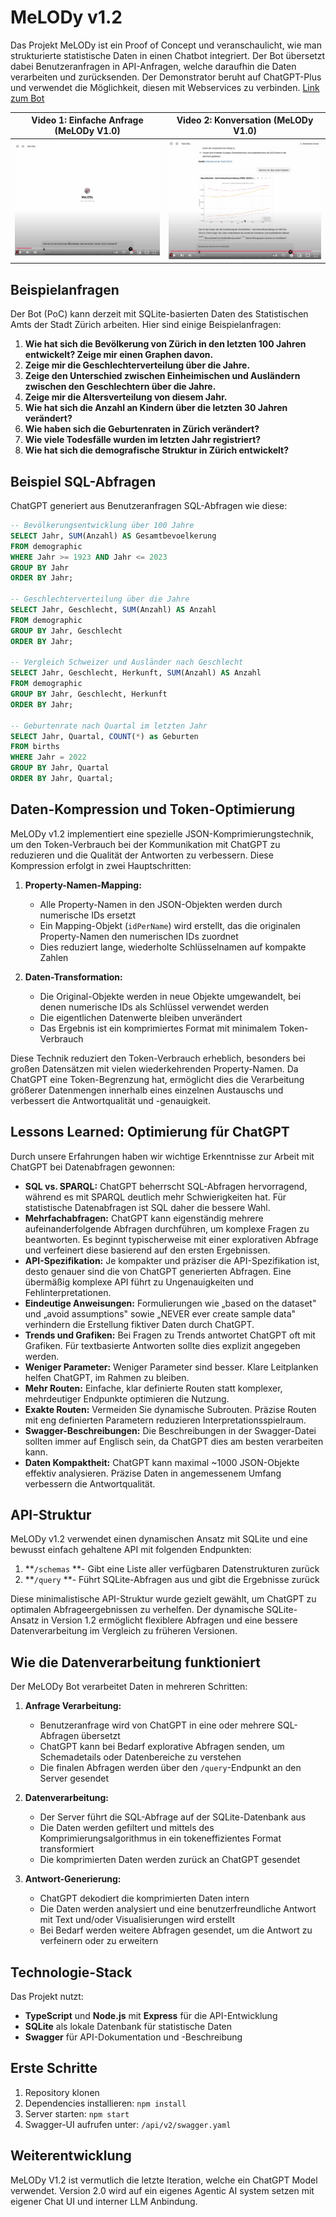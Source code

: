 # MeLODy v1.2

Das Projekt MeLODy ist ein Proof of Concept und veranschaulicht, wie man strukturierte statistische Daten in einen
Chatbot integriert. Der Bot übersetzt dabei Benutzeranfragen in API-Anfragen, welche daraufhin die Daten verarbeiten und
zurücksenden. Der Demonstrator beruht auf ChatGPT-Plus und verwendet die Möglichkeit, diesen mit Webservices zu
verbinden.
[Link zum Bot](https://chatgpt.com/g/g-67e10b13e1b48191b4f355e55b72caae-melody-1-2)

 Video 1: Einfache Anfrage (MeLODy V1.0)                                                                                       | Video 2: Konversation (MeLODy V1.0)                                                                                          
-------------------------------------------------------------------------------------------------------------------------------|------------------------------------------------------------------------------------------------------------------------------
 [<img alt="Einfacher Demochat" width="360px" src="images%2Fmel0.preview.png" />](https://www.youtube.com/watch?v=EDwDnLiYRKU) | [<img alt="Demo-Konversation" width="360px" src="images%2Fmel1.preview.png" />](https://www.youtube.com/watch?v=Dc4dBXWYcfM) 

## Beispielanfragen

Der Bot (PoC) kann derzeit mit SQLite-basierten Daten des Statistischen Amts der Stadt Zürich arbeiten. Hier sind einige
Beispielanfragen:

1. **Wie hat sich die Bevölkerung von Zürich in den letzten 100 Jahren entwickelt? Zeige mir einen Graphen davon.**
2. **Zeige mir die Geschlechterverteilung über die Jahre.**
3. **Zeige den Unterschied zwischen Einheimischen und Ausländern zwischen den Geschlechtern über die Jahre.**
4. **Zeige mir die Altersverteilung von diesem Jahr.**
5. **Wie hat sich die Anzahl an Kindern über die letzten 30 Jahren verändert?**
6. **Wie haben sich die Geburtenraten in Zürich verändert?**
7. **Wie viele Todesfälle wurden im letzten Jahr registriert?**
8. **Wie hat sich die demografische Struktur in Zürich entwickelt?**

## Beispiel SQL-Abfragen

ChatGPT generiert aus Benutzeranfragen SQL-Abfragen wie diese:

``` sql
-- Bevölkerungsentwicklung über 100 Jahre
SELECT Jahr, SUM(Anzahl) AS Gesamtbevoelkerung 
FROM demographic 
WHERE Jahr >= 1923 AND Jahr <= 2023 
GROUP BY Jahr 
ORDER BY Jahr;

-- Geschlechterverteilung über die Jahre
SELECT Jahr, Geschlecht, SUM(Anzahl) AS Anzahl 
FROM demographic 
GROUP BY Jahr, Geschlecht 
ORDER BY Jahr;

-- Vergleich Schweizer und Ausländer nach Geschlecht
SELECT Jahr, Geschlecht, Herkunft, SUM(Anzahl) AS Anzahl 
FROM demographic 
GROUP BY Jahr, Geschlecht, Herkunft 
ORDER BY Jahr;

-- Geburtenrate nach Quartal im letzten Jahr
SELECT Jahr, Quartal, COUNT(*) as Geburten 
FROM births 
WHERE Jahr = 2022 
GROUP BY Jahr, Quartal 
ORDER BY Jahr, Quartal;
```

## Daten-Kompression und Token-Optimierung

MeLODy v1.2 implementiert eine spezielle JSON-Komprimierungstechnik, um den Token-Verbrauch bei der Kommunikation mit
ChatGPT zu reduzieren und die Qualität der Antworten zu verbessern. Diese Kompression erfolgt in zwei Hauptschritten:

1. **Property-Namen-Mapping:**
    - Alle Property-Namen in den JSON-Objekten werden durch numerische IDs ersetzt
    - Ein Mapping-Objekt (`idPerName`) wird erstellt, das die originalen Property-Namen den numerischen IDs zuordnet
    - Dies reduziert lange, wiederholte Schlüsselnamen auf kompakte Zahlen

2. **Daten-Transformation:**
    - Die Original-Objekte werden in neue Objekte umgewandelt, bei denen numerische IDs als Schlüssel verwendet werden
    - Die eigentlichen Datenwerte bleiben unverändert
    - Das Ergebnis ist ein komprimiertes Format mit minimalem Token-Verbrauch

Diese Technik reduziert den Token-Verbrauch erheblich, besonders bei großen Datensätzen mit vielen wiederkehrenden
Property-Namen. Da ChatGPT eine Token-Begrenzung hat, ermöglicht dies die Verarbeitung größerer Datenmengen innerhalb
eines einzelnen Austauschs und verbessert die Antwortqualität und -genauigkeit.

## Lessons Learned: Optimierung für ChatGPT

Durch unsere Erfahrungen haben wir wichtige Erkenntnisse zur Arbeit mit ChatGPT bei Datenabfragen gewonnen:

- **SQL vs. SPARQL:** ChatGPT beherrscht SQL-Abfragen hervorragend, während es mit SPARQL deutlich mehr Schwierigkeiten
  hat. Für statistische Datenabfragen ist SQL daher die bessere Wahl.
- **Mehrfachabfragen:** ChatGPT kann eigenständig mehrere aufeinanderfolgende Abfragen durchführen, um komplexe Fragen
  zu beantworten. Es beginnt typischerweise mit einer explorativen Abfrage und verfeinert diese basierend auf den ersten
  Ergebnissen.
- **API-Spezifikation:** Je kompakter und präziser die API-Spezifikation ist, desto genauer sind die von ChatGPT
  generierten Abfragen. Eine übermäßig komplexe API führt zu Ungenauigkeiten und Fehlinterpretationen.
- **Eindeutige Anweisungen:** Formulierungen wie „based on the dataset" und „avoid assumptions" sowie „NEVER ever create
  sample data" verhindern die Erstellung fiktiver Daten durch ChatGPT.
- **Trends und Grafiken:** Bei Fragen zu Trends antwortet ChatGPT oft mit Grafiken. Für textbasierte Antworten sollte
  dies explizit angegeben werden.
- **Weniger Parameter:** Weniger Parameter sind besser. Klare Leitplanken helfen ChatGPT, im Rahmen zu bleiben.
- **Mehr Routen:** Einfache, klar definierte Routen statt komplexer, mehrdeutiger Endpunkte optimieren die Nutzung.
- **Exakte Routen:** Vermeiden Sie dynamische Subrouten. Präzise Routen mit eng definierten Parametern reduzieren
  Interpretationsspielraum.
- **Swagger-Beschreibungen:** Die Beschreibungen in der Swagger-Datei sollten immer auf Englisch sein, da ChatGPT dies
  am besten verarbeiten kann.
- **Daten Kompaktheit:** ChatGPT kann maximal ~1000 JSON-Objekte effektiv analysieren. Präzise Daten in angemessenem
  Umfang verbessern die Antwortqualität.

## API-Struktur

MeLODy v1.2 verwendet einen dynamischen Ansatz mit SQLite und eine bewusst einfach gehaltene API mit folgenden
Endpunkten:

1. **`/schemas` **- Gibt eine Liste aller verfügbaren Datenstrukturen zurück
2. **`/query` **- Führt SQLite-Abfragen aus und gibt die Ergebnisse zurück

Diese minimalistische API-Struktur wurde gezielt gewählt, um ChatGPT zu optimalen Abfrageergebnissen zu verhelfen. Der
dynamische SQLite-Ansatz in Version 1.2 ermöglicht flexiblere Abfragen und eine bessere Datenverarbeitung im Vergleich
zu früheren Versionen.

## Wie die Datenverarbeitung funktioniert

Der MeLODy Bot verarbeitet Daten in mehreren Schritten:

1. **Anfrage Verarbeitung:**
    - Benutzeranfrage wird von ChatGPT in eine oder mehrere SQL-Abfragen übersetzt
    - ChatGPT kann bei Bedarf explorative Abfragen senden, um Schemadetails oder Datenbereiche zu verstehen
    - Die finalen Abfragen werden über den `/query`-Endpunkt an den Server gesendet

2. **Datenverarbeitung:**
    - Der Server führt die SQL-Abfrage auf der SQLite-Datenbank aus
    - Die Daten werden gefiltert und mittels des Komprimierungsalgorithmus in ein tokeneffizientes Format transformiert
    - Die komprimierten Daten werden zurück an ChatGPT gesendet

3. **Antwort-Generierung:**
    - ChatGPT dekodiert die komprimierten Daten intern
    - Die Daten werden analysiert und eine benutzerfreundliche Antwort mit Text und/oder Visualisierungen wird erstellt
    - Bei Bedarf werden weitere Abfragen gesendet, um die Antwort zu verfeinern oder zu erweitern

## Technologie-Stack

Das Projekt nutzt:

- **TypeScript** und **Node.js** mit **Express** für die API-Entwicklung
- **SQLite** als lokale Datenbank für statistische Daten
- **Swagger** für API-Dokumentation und -Beschreibung

## Erste Schritte

1. Repository klonen
2. Dependencies installieren: `npm install`
3. Server starten: `npm start`
4. Swagger-UI aufrufen unter: `/api/v2/swagger.yaml`

## Weiterentwicklung

MeLODy V1.2 ist vermutlich die letzte Iteration, welche ein ChatGPT Model verwendet. Version 2.0 wird auf ein
eigenes Agentic AI system setzen mit eigener Chat UI und interner LLM Anbindung. 
